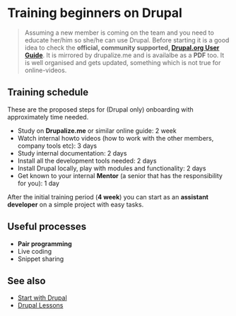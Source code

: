 # Training beginners on Drupal

> Assuming a new member is coming on the team and you need to educate her/him so she/he can use Drupal.
> Before starting it is a good idea to check the **official, community supported, [Drupal.org User Guide](https://www.drupal.org/project/user_guide)**. 
> It is mirrored by drupalize.me and is availalbe as a **PDF** too. It is well organised and gets updated, something which is not true for online-videos.

## Training schedule

These are the proposed steps for (Drupal only) onboarding with approximately time needed.

- Study on **Drupalize.me** or similar online guide: 2 week
- Watch internal howto videos (how to work with the other members, company tools etc): 3 days
- Study internal documentation: 2 days
- Install all the development tools needed: 2 days
- Install Drupal locally, play with modules and functionality: 2 days
- Get known to your internal **Mentor** (a senior that has the responsibility for you): 1 day

After the initial training period (**4 week**) you can start as an **assistant developer** on a simple project with easy tasks.

## Useful processes

- **Pair programming**
- Live coding
- Snippet sharing

## See also

- [Start with Drupal](start-drupal.md)
- [Drupal Lessons](lessons.md)
